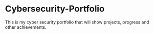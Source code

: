 # Cybersecurity-Portfolio
This is my cyber security portfolio that will show projects, progress and other achievements.
